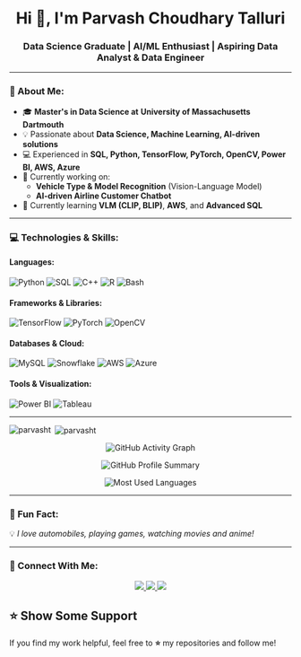 <!-- Header with animation -->
<h1 align="center">Hi 👋, I'm Parvash Choudhary Talluri</h1>
<h3 align="center">Data Science Graduate | AI/ML Enthusiast | Aspiring Data Analyst & Data Engineer</h3>

---

### 🚀 About Me:
- 🎓 **Master's in Data Science at**  **University of Massachusetts Dartmouth** 
- 💡 Passionate about **Data Science, Machine Learning, AI-driven solutions**
- 💻 Experienced in **SQL, Python, TensorFlow, PyTorch, OpenCV, Power BI, AWS, Azure**
- 🤖 Currently working on:
  - **Vehicle Type & Model Recognition** (Vision-Language Model)
  - **AI-driven Airline Customer Chatbot**
- 🌱 Currently learning **VLM (CLIP, BLIP)**, **AWS**, and **Advanced SQL**

---

### 💻 Technologies & Skills:
#### **Languages:**
![Python](https://img.shields.io/badge/Python-3776AB?style=for-the-badge&logo=python&logoColor=white)
![SQL](https://img.shields.io/badge/SQL-CC2927?style=for-the-badge&logo=microsoft-sql-server&logoColor=white)
![C++](https://img.shields.io/badge/C++-00599C?style=for-the-badge&logo=cplusplus&logoColor=white)
![R](https://img.shields.io/badge/R-276DC3?style=for-the-badge&logo=r&logoColor=white)
![Bash](https://img.shields.io/badge/Bash-4EAA25?style=for-the-badge&logo=gnu-bash&logoColor=white)

#### **Frameworks & Libraries:**
![TensorFlow](https://img.shields.io/badge/TensorFlow-FF6F00?style=for-the-badge&logo=tensorflow&logoColor=white)
![PyTorch](https://img.shields.io/badge/PyTorch-EE4C2C?style=for-the-badge&logo=pytorch&logoColor=white)
![OpenCV](https://img.shields.io/badge/OpenCV-5C3EE8?style=for-the-badge&logo=opencv&logoColor=white)

#### **Databases & Cloud:**
![MySQL](https://img.shields.io/badge/MySQL-4479A1?style=for-the-badge&logo=mysql&logoColor=white)
![Snowflake](https://img.shields.io/badge/Snowflake-29B5E8?style=for-the-badge&logo=snowflake&logoColor=white)
![AWS](https://img.shields.io/badge/AWS-FF9900?style=for-the-badge&logo=amazon-aws&logoColor=white)
![Azure](https://img.shields.io/badge/Azure-0078D4?style=for-the-badge&logo=microsoft-azure&logoColor=white)

#### **Tools & Visualization:**
![Power BI](https://img.shields.io/badge/Power%20BI-F2C811?style=for-the-badge&logo=power-bi&logoColor=black)
![Tableau](https://img.shields.io/badge/Tableau-E97627?style=for-the-badge&logo=tableau&logoColor=white)

---

<p><img align="left" src="https://github-readme-stats.vercel.app/api/top-langs?username=parvasht&show_icons=true&locale=en&layout=compact" alt="parvasht" /></p>

<p>&nbsp;<img align="center" src="https://github-readme-stats.vercel.app/api?username=parvasht&show_icons=true&locale=en" alt="parvasht" /></p>

<p align="center"> <img src="https://github-readme-activity-graph.vercel.app/graph?username=parvasht&bg_color=0d1117&color=ffffff&line=ff6f00&point=ffffff&area=true&hide_border=true" alt="GitHub Activity Graph" /> </p> <p align="center"> <img src="https://github-profile-summary-cards.vercel.app/api/cards/profile-details?username=parvasht&theme=github_dark" alt="GitHub Profile Summary" /> </p> <p align="center"> <img src="https://github-readme-stats.vercel.app/api/top-langs/?username=parvasht&langs_count=8&theme=tokyonight&layout=compact" alt="Most Used Languages" /> </p>

---

### 🎉 Fun Fact:
💡 *I love automobiles, playing games, watching movies and anime!*

---

### 🔗 Connect With Me:
<p align="center">
  <a href="https://www.linkedin.com/in/parvashtalluri/">
    <img src="https://img.shields.io/badge/LinkedIn-0A66C2?style=for-the-badge&logo=linkedin&logoColor=white" />
  </a>
  <a href="mailto:talluriparvashchoudhary2001@gmail.com">
    <img src="https://img.shields.io/badge/Email-D14836?style=for-the-badge&logo=gmail&logoColor=white" />
  </a>
  <a href="https://github.com/ParvashChoudharyTalluri">
    <img src="https://img.shields.io/badge/GitHub-181717?style=for-the-badge&logo=github&logoColor=white" />
  </a>
</p>

## ⭐ **Show Some Support**
If you find my work helpful, feel free to **⭐️** my repositories and follow me!


